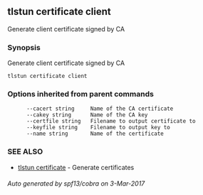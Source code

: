 ## tlstun certificate client

Generate client certificate signed by CA

### Synopsis


Generate client certificate signed by CA

```
tlstun certificate client
```

### Options inherited from parent commands

```
      --cacert string     Name of the CA certificate
      --cakey string      Name of the CA key
      --certfile string   Filename to output certificate to
      --keyfile string    Filename to output key to
      --name string       Name of the certificate
```

### SEE ALSO
* [tlstun certificate](tlstun_certificate.md)	 - Generate certificates

###### Auto generated by spf13/cobra on 3-Mar-2017
